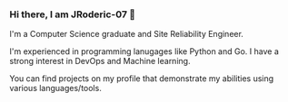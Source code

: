 ### Hi there, I am JRoderic-07 👋

I'm a Computer Science graduate and Site Reliability Engineer.

I'm experienced in programming lanugages like Python and Go. I have a strong interest in DevOps and Machine learning. 

You can find projects on my profile that demonstrate my abilities using various languages/tools.
